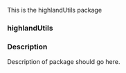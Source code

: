 This is the highlandUtils   package 
### highlandUtils
### Description
Description of package should go here.
